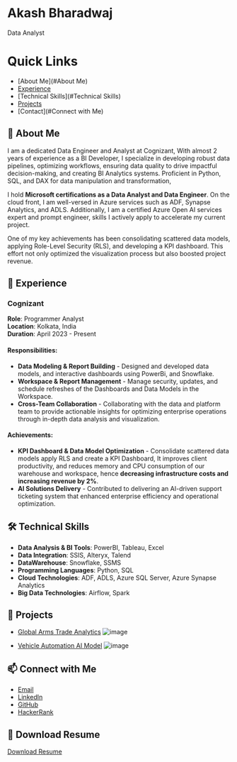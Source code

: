 # Akash Bharadwaj
  Data Analyst

# Quick Links

- [About Me](#About Me)
- [Experience](#Experience)
- [Technical Skills](#Technical Skills)
- [Projects](#Projects)
- [Contact](#Connect with Me)

## 🚀 About Me
I am a dedicated Data Engineer and Analyst at Cognizant, With almost 2 years of experience as a BI Developer, I specialize in developing robust data pipelines, optimizing workflows, ensuring data quality to drive impactful decision-making, and creating BI Analytics systems. Proficient in Python, SQL, and DAX for data manipulation and transformation,

I hold **Microsoft certifications as a Data Analyst and Data Engineer**. On the cloud front, I am well-versed in Azure services such as ADF, Synapse Analytics, and ADLS. Additionally, I am a certified Azure Open AI services expert and prompt engineer, skills I actively apply to accelerate my current project.

One of my key achievements has been consolidating scattered data models, applying Role-Level Security (RLS), and developing a KPI dashboard. This effort not only optimized the visualization process but also boosted project revenue.

## 💼 Experience

### Cognizant  
**Role**: Programmer Analyst  
**Location**: Kolkata, India  
**Duration**: April 2023 - Present

#### Responsibilities:
- **Data Modeling & Report Building** - Designed and developed data models, and interactive dashboards using PowerBi, and Snowflake.
- **Workspace & Report Management** - Manage security, updates, and schedule refreshes of the Dashboards and Data Models in the Workspace.
- **Cross-Team Collaboration** - Collaborating with the data and platform team to provide actionable insights for optimizing enterprise operations through in-depth data analysis and visualization.

#### Achievements:
- **KPI Dashboard & Data Model Optimization** - Consolidate scattered data models apply RLS and create a KPI Dashboard, It improves client productivity, and reduces memory and CPU consumption of our warehouse and workspace, hence **decreasing infrastructure costs and increasing revenue by 2%**.
- **AI Solutions Delivery** - Contributed to delivering an AI-driven support ticketing system that enhanced enterprise efficiency and operational optimization.

## 🛠️ Technical Skills

- **Data Analysis & BI Tools**: PowerBI, Tableau, Excel
- **Data Integration**: SSIS, Alteryx, Talend
- **DataWarehouse**: Snowflake, SSMS
- **Programming Languages**: Python, SQL
- **Cloud Technologies**: ADF, ADLS, Azure SQL Server, Azure Synapse Analytics
- **Big Data Technologies**: Airflow, Spark

## 📂 Projects
- [Global Arms Trade Analytics](https://github.com/Akash-Bharadwaj/Data-Science-Project/tree/main/Defence-Market-Analysis)
    ![image](https://github.com/user-attachments/assets/9e814994-1bf9-448c-a381-656009d28cd2)

- [Vehicle Automation AI Model](https://github.com/Akash-Bharadwaj/Final_Year_Project-IEM)
    ![image](https://github.com/user-attachments/assets/dce2677e-4be1-49ae-99c4-d846f939e8fb)


## 📫 Connect with Me
- [Email](mailto:akashbharadwaj18062000@gmail.com)
- [LinkedIn](www.linkedin.com/in/akash-bharadwaj-9015411a1)
- [GitHub](https://github.com/Akash-Bharadwaj)
- [HackerRank](https://www.hackerrank.com/profile/akashbharadwaj11)

## 📄 Download Resume
[Download Resume](https://github.com/Akash-Bharadwaj/Akash-Bharadwaj/blob/main/Akash-Bharadwaj-FlowCV-Resume-20240924.pdf)
